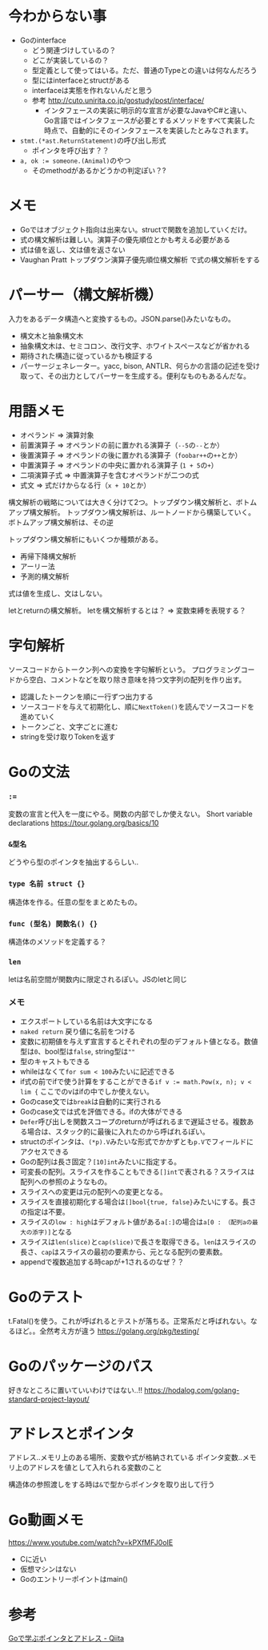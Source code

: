 # 今わからない事
- Goのinterface
    - どう関連づけしているの？
    - どこが実装しているの？
    - 型定義として使ってはいる。ただ、普通のTypeとの違いは何なんだろう
    - 型にはinterfaceとstructがある
    - interfaceは実態を作れないんだと思う
    - 参考 http://cuto.unirita.co.jp/gostudy/post/interface/
        - インタフェースの実装に明示的な宣言が必要なJavaやC#と違い、 Go言語ではインタフェースが必要とするメソッドをすべて実装した時点で、自動的にそのインタフェースを実装したとみなされます。
- `stmt.(*ast.ReturnStatement)`の呼び出し形式
    - ポインタを呼び出す？？
- `a, ok := someone.(Animal)`のやつ
    - そのmethodがあるかどうかの判定ぽい？?
    
# メモ
- Goではオブジェクト指向は出来ない。structで関数を追加していくだけ。
- 式の構文解析は難しい。演算子の優先順位とかも考える必要がある
- 式は値を返し、文は値を返さない
- Vaughan Pratt トップダウン演算子優先順位構文解析 で式の構文解析をする
    
# パーサー（構文解析機）
入力をあるデータ構造へと変換するもの。JSON.parse()みたいなもの。
- 構文木と抽象構文木
- 抽象構文木は、セミコロン、改行文字、ホワイトスペースなどが省かれる
- 期待された構造に従っているかも検証する
- パーサージェネレーター。yacc, bison, ANTLR、何らかの言語の記述を受け取って、その出力としてパーサーを生成する。便利なものもあるんだな。

# 用語メモ
- オペランド => 演算対象
- 前置演算子 => オペランドの前に置かれる演算子（`--5`の`--`とか）
- 後置演算子 => オペランドの後に置かれる演算子（`foobar++`の`++`とか）
- 中置演算子 => オペランドの中央に置かれる演算子 (`1 + 5`の`+`）
- 二項演算子式 => 中置演算子を含むオペランドが二つの式
- 式文 => 式だけからなる行（`x + 10`とか）


構文解析の戦略については大きく分けて2つ。トップダウン構文解析と、ボトムアップ構文解析。
トップダウン構文解析は、ルートノードから構築していく。
ボトムアップ構文解析は、その逆

トップダウン構文解析にもいくつか種類がある。
- 再帰下降構文解析
- アーリー法
- 予測的構文解析

式は値を生成し、文はしない。

letとreturnの構文解析。
letを構文解析するとは？ => 変数束縛を表現する？


# 字句解析
ソースコードからトークン列への変換を字句解析という。
プログラミングコードから空白、コメントなどを取り除き意味を持つ文字列の配列を作り出す。
- 認識したトークンを順に一行ずつ出力する
- ソースコードを与えて初期化し、順に`NextToken()`を読んでソースコードを進めていく
- トークンごと、文字ごとに進む
- stringを受け取りTokenを返す


# Goの文法

### `:=`
変数の宣言と代入を一度にやる。関数の内部でしか使えない。
Short variable declarations
https://tour.golang.org/basics/10

### `&型名`
どうやら型のポインタを抽出するらしい..

### `type 名前 struct {}`
構造体を作る。任意の型をまとめたもの。

### `func (型名) 関数名() {}`
構造体のメソッドを定義する？

### `len`
letは名前空間が関数内に限定されるぽい。JSのletと同じ

### メモ
- エクスポートしている名前は大文字になる
- `naked return` 戻り値に名前をつける
- 変数に初期値を与えず宣言するとそれぞれの型のデフォルト値となる。数値型は`0`、bool型は`false`, string型は`""`
- 型のキャストもできる
- whileはなくて`for sum < 100`みたいに記述できる
- if式の前でifで使う計算をすることができる`if v := math.Pow(x, n); v < lim {` ここでのvはifの中でしか使えない。
- Goのcase文では`break`は自動的に実行される
- Goのcase文では式を評価できる。ifの大体ができる
- `Defer`呼び出しを関数スコープのreturnが呼ばれるまで遅延させる。複数ある場合は、スタック的に最後に入れたのから呼ばれるぽい。
- structのポインタは、`(*p).V`みたいな形式でかかずとも`p.V`でフィールドにアクセスできる
- Goの配列は長さ固定？`[10]int`みたいに指定する。
- 可変長の配列。スライスを作ることもできる`[]int`で表される？スライスは配列への参照のようなもの。
- スライスへの変更は元の配列への変更となる。
- スライスを直接初期化する場合は`[]bool{true, false}`みたいにする。長さの指定は不要。
- スライスの`low : high`はデフォルト値がある`a[:]`の場合は`a[0 : （配列aの最大の添字)]`となる
- スライスは`len(slice)`と`cap(slice)`で長さを取得できる。`len`はスライスの長さ、`cap`はスライスの最初の要素から、元となる配列の要素数。
- appendで複数追加する時capが+1されるのなぜ？？


# Goのテスト
t.Fatal()を使う。これが呼ばれるとテストが落ちる。正常系だと呼ばれない。なるほど。。全然考え方が違う
https://golang.org/pkg/testing/

# Goのパッケージのパス
好きなところに置いていいわけではない..!!
https://hodalog.com/golang-standard-project-layout/

# アドレスとポインタ
アドレス..メモリ上のある場所、変数や式が格納されている
ポインタ変数..メモリ上のアドレスを値として入れられる変数のこと

構造体の参照渡しをする時は`&`で型からポインタを取り出して行う

# Go動画メモ
https://www.youtube.com/watch?v=kPXfMFJ0oIE

- Cに近い
- 仮想マシンはない
- Goのエントリーポイントはmain()


# 参考
[Goで学ぶポインタとアドレス - Qiita](https://qiita.com/Sekky0905/items/447efa04a95e3fec217f)
